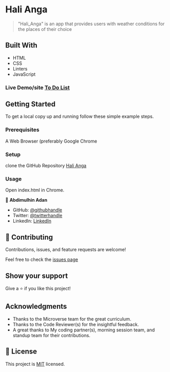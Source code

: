 # Hali Anga

> "Hali_Anga" is an app that provides users with weather conditions for the places of their choice


## Built With

- HTML
- CSS
- Linters
- JavaScript


### Live Demo/site [To Do List](https://abdimulhinyussuf3675.github.io/To_Do_List//dist/)


## Getting Started

To get a local copy up and running follow these simple example steps.

### Prerequisites
A Web Browser (preferably Google Chrome

### Setup
clone the GitHub Repository [Hali Anga](https://github.com/AbdimulhinYussuf3675/HaliAnga)

### Usage
  Open index.html in Chrome.


👤 **Abdimulhin Adan**

- GitHub: [@githubhandle](https://github.com/AbdimulhinYussuf3675)
- Twitter: [@twitterhandle](https://twitter.com/abdimulhin)
- LinkedIn: [LinkedIn](https://www.linkedin.com/in/abdimulhin-yussuf-7b110720b) 



## 🤝 Contributing

Contributions, issues, and feature requests are welcome!

Feel free to check the [issues page](https://github.com/AbdimulhinYussuf3675/HaliAnga/issues)

## Show your support

Give a ⭐️ if you like this project!

## Acknowledgments


- Thanks to the Microverse team for the great curriculum.
- Thanks to the Code Reviewer(s) for the insightful feedback.
- A great thanks to My coding partner(s), morning session team, and standup team for their contributions.

## 📝 License

This project is [MIT](./LICENSE) licensed.
